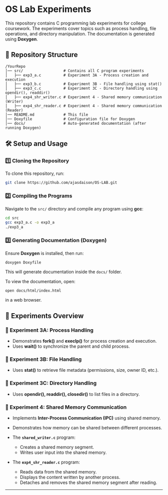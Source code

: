 # OS Lab Experiments

This repository contains C programming lab experiments for college coursework. The experiments cover topics such as process handling, file operations, and directory manipulation. The documentation is generated using **Doxygen**.

## 📂 Repository Structure

```
/YourRepo
│── src/                  # Contains all C program experiments
│   ├── exp3_a.c          # Experiment 3A - Process creation and execution
│   ├── exp3_b.c          # Experiment 3B - File handling using stat()
│   ├── exp3_c.c          # Experiment 3C - Directory handling using opendir(), readdir()
│   ├── exp4_shr_writer.c # Experiment 4 - Shared memory communication (Writer)
│   ├── exp4_shr_reader.c # Experiment 4 - Shared memory communication (Reader)
│── README.md             # This file
│── Doxyfile              # Configuration file for Doxygen
│── docs/                 # Auto-generated documentation (after running Doxygen)
```

## 🛠️ Setup and Usage

### **1️⃣ Cloning the Repository**

To clone this repository, run:

```sh
git clone https://github.com/ajasdaison/OS-LAB.git
```

### **2️⃣ Compiling the Programs**

Navigate to the `src/` directory and compile any program using **gcc**:

```sh
cd src
gcc exp3_a.c -o exp3_a
./exp3_a
```

### **3️⃣ Generating Documentation (Doxygen)**

Ensure **Doxygen** is installed, then run:

```sh
doxygen Doxyfile
```

This will generate documentation inside the `docs/` folder.

To view the documentation, open:

```
open docs/html/index.html
```

in a web browser.

## 📜 Experiments Overview

### **🔹 Experiment 3A: Process Handling**

- Demonstrates **fork()** and **execlp()** for process creation and execution.
- Uses **wait()** to synchronize the parent and child process.

### **🔹 Experiment 3B: File Handling**

- Uses **stat()** to retrieve file metadata (permissions, size, owner ID, etc.).

### **🔹 Experiment 3C: Directory Handling**

- Uses **opendir(), readdir(), closedir()** to list files in a directory.

### **🔹 Experiment 4: Shared Memory Communication**

- Implements **Inter-Process Communication (IPC)** using shared memory.
- Demonstrates how memory can be shared between different processes.

- The **`shared_writer.c`** program:
  - Creates a shared memory segment.
  - Writes user input into the shared memory.

- The **`exp4_shr_reader.c`** program:
  - Reads data from the shared memory.
  - Displays the content written by another process.
  - Detaches and removes the shared memory segment after reading.

---




